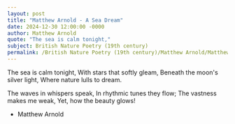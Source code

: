 ```yaml
---
layout: post
title: "Matthew Arnold - A Sea Dream"
date: 2024-12-30 12:00:00 -0000
author: Matthew Arnold
quote: "The sea is calm tonight,"
subject: British Nature Poetry (19th century)
permalink: /British Nature Poetry (19th century)/Matthew Arnold/Matthew Arnold - A Sea Dream
---
```


The sea is calm tonight,
With stars that softly gleam,
Beneath the moon's silver light,
Where nature lulls to dream.

The waves in whispers speak,
In rhythmic tunes they flow;
The vastness makes me weak,
Yet, how the beauty glows!


- Matthew Arnold
